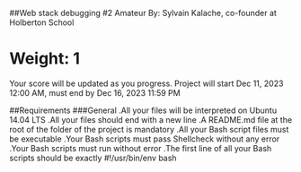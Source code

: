 
##Web stack debugging #2
 Amateur
 By: Sylvain Kalache, co-founder at Holberton School
# Weight: 1
 Your score will be updated as you progress.
 Project will start Dec 11, 2023 12:00 AM, must end by Dec 16, 2023 11:59 PM


##Requirements
###General
.All your files will be interpreted on Ubuntu 14.04 LTS
.All your files should end with a new line
.A README.md file at the root of the folder of the project is mandatory
.All your Bash script files must be executable
.Your Bash scripts must pass Shellcheck without any error
.Your Bash scripts must run without error
.The first line of all your Bash scripts should be exactly #!/usr/bin/env bash

